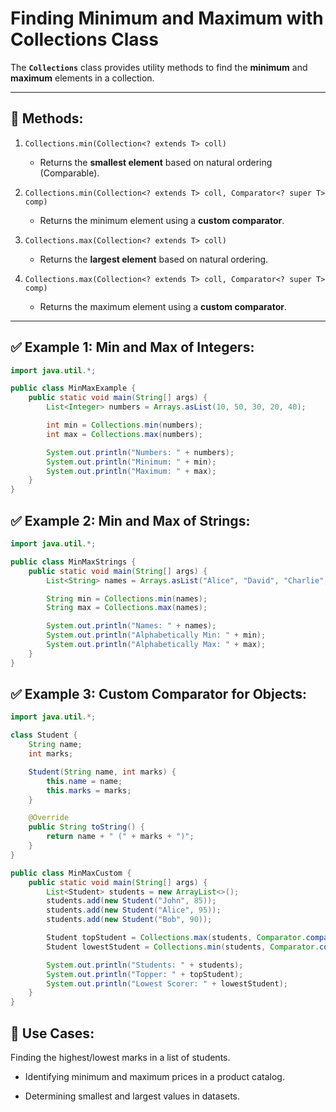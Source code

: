 # Finding Minimum and Maximum with Collections Class

The **`Collections`** class provides utility methods to find the **minimum** and **maximum** elements in a collection.

---

## 🔹 Methods:
1. `Collections.min(Collection<? extends T> coll)`  
   - Returns the **smallest element** based on natural ordering (Comparable).

2. `Collections.min(Collection<? extends T> coll, Comparator<? super T> comp)`  
   - Returns the minimum element using a **custom comparator**.

3. `Collections.max(Collection<? extends T> coll)`  
   - Returns the **largest element** based on natural ordering.

4. `Collections.max(Collection<? extends T> coll, Comparator<? super T> comp)`  
   - Returns the maximum element using a **custom comparator**.

---

## ✅ Example 1: Min and Max of Integers:
```java
import java.util.*;

public class MinMaxExample {
    public static void main(String[] args) {
        List<Integer> numbers = Arrays.asList(10, 50, 30, 20, 40);

        int min = Collections.min(numbers);
        int max = Collections.max(numbers);

        System.out.println("Numbers: " + numbers);
        System.out.println("Minimum: " + min);
        System.out.println("Maximum: " + max);
    }
}
```
## ✅ Example 2: Min and Max of Strings:
```java
import java.util.*;

public class MinMaxStrings {
    public static void main(String[] args) {
        List<String> names = Arrays.asList("Alice", "David", "Charlie", "Bob");

        String min = Collections.min(names);
        String max = Collections.max(names);

        System.out.println("Names: " + names);
        System.out.println("Alphabetically Min: " + min);
        System.out.println("Alphabetically Max: " + max);
    }
}
```

## ✅ Example 3: Custom Comparator for Objects:
```java
import java.util.*;

class Student {
    String name;
    int marks;

    Student(String name, int marks) {
        this.name = name;
        this.marks = marks;
    }

    @Override
    public String toString() {
        return name + " (" + marks + ")";
    }
}

public class MinMaxCustom {
    public static void main(String[] args) {
        List<Student> students = new ArrayList<>();
        students.add(new Student("John", 85));
        students.add(new Student("Alice", 95));
        students.add(new Student("Bob", 90));

        Student topStudent = Collections.max(students, Comparator.comparingInt(s -> s.marks));
        Student lowestStudent = Collections.min(students, Comparator.comparingInt(s -> s.marks));

        System.out.println("Students: " + students);
        System.out.println("Topper: " + topStudent);
        System.out.println("Lowest Scorer: " + lowestStudent);
    }
}
```

## 🔸 Use Cases:

Finding the highest/lowest marks in a list of students.

- Identifying minimum and maximum prices in a product catalog.

- Determining smallest and largest values in datasets.

